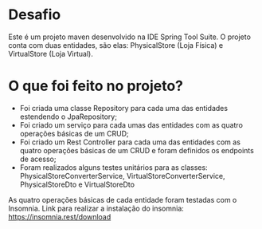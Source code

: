 # Desafio
Este é um projeto maven desenvolvido na IDE Spring Tool Suite. O projeto conta com duas entidades, são elas: PhysicalStore (Loja Física) e VirtualStore (Loja Virtual).

# O que foi feito no projeto?

- Foi criada uma classe Repository para cada uma das entidades estendendo o JpaRepository;
- Foi criado um serviço para cada umas das entidades com as quatro operações básicas de um CRUD;
- Foi criado um Rest Controller para cada uma das entidades com as quatro operações básicas de um CRUD  e foram definidos os endpoints de acesso;
- Foram realizados alguns testes unitários para as classes: PhysicalStoreConverterService, VirtualStoreConverterService, PhysicalStoreDto e VirtualStoreDto

As quatro operações básicas de cada entidade foram testadas com o Insomnia. 
Link para realizar a instalação do insomnia: https://insomnia.rest/download
